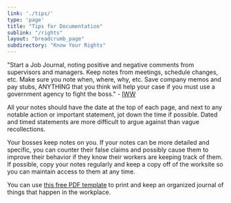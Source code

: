 ```yaml
---
link: './tips/'
type: 'page'
title: "Tips for Documentation"
sublink: "/rights"
layout: "breadcrumb_page"
subdirectory: "Know Your Rights"
---
```

"Start a Job Journal, noting positive and negative comments from supervisors and managers. Keep notes from meetings, schedule changes, etc. Make sure you note when, where, why, etc. Save company memos and pay stubs, ANYTHING that you think will help your case if you must use a government agency to fight the boss." - [IWW](https://www.iww.org/organize)

All your notes should have the date at the top of each page, and next to any notable action or important statement, jot down the time if possible. Dated and timed statements are more difficult to argue against than vague recollections.

Your bosses keep notes on you. If your notes can be more detailed and specific, you can counter their false claims and possibly cause them to improve their behavior if they know their workers are keeping track of them. If possible, copy your notes regularly and keep a copy off of the worksite so you can maintain access to them at any time.

You can use [this free PDF template](https://www.iww.org/PDF/Organize/JobJournal.pdf) to print and keep an organized journal of things that happen in the workplace.